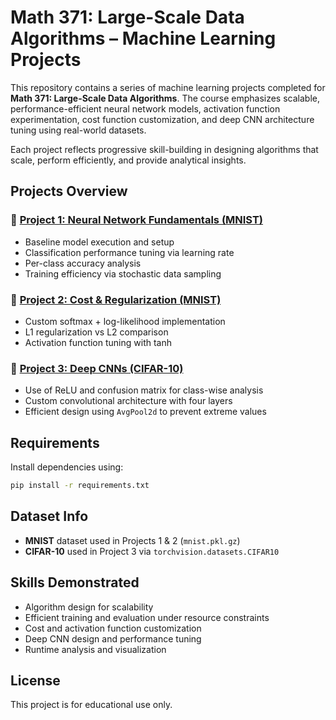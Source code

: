 # Math 371: Large-Scale Data Algorithms – Machine Learning Projects

This repository contains a series of machine learning projects completed for **Math 371: Large-Scale Data Algorithms**. The course emphasizes scalable, performance-efficient neural network models, activation function experimentation, cost function customization, and deep CNN architecture tuning using real-world datasets.

Each project reflects progressive skill-building in designing algorithms that scale, perform efficiently, and provide analytical insights.

## Projects Overview

### 🔹 [Project 1: Neural Network Fundamentals (MNIST)](./project1/)
- Baseline model execution and setup
- Classification performance tuning via learning rate
- Per-class accuracy analysis
- Training efficiency via stochastic data sampling

### 🔹 [Project 2: Cost & Regularization (MNIST)](./project2/)
- Custom softmax + log-likelihood implementation
- L1 regularization vs L2 comparison
- Activation function tuning with tanh

### 🔹 [Project 3: Deep CNNs (CIFAR-10)](./project3/)
- Use of ReLU and confusion matrix for class-wise analysis
- Custom convolutional architecture with four layers
- Efficient design using `AvgPool2d` to prevent extreme values

## Requirements

Install dependencies using:

```bash
pip install -r requirements.txt
```

## Dataset Info

- **MNIST** dataset used in Projects 1 & 2 (`mnist.pkl.gz`)
- **CIFAR-10** used in Project 3 via `torchvision.datasets.CIFAR10`

## Skills Demonstrated

- Algorithm design for scalability
- Efficient training and evaluation under resource constraints
- Cost and activation function customization
- Deep CNN design and performance tuning
- Runtime analysis and visualization

## License

This project is for educational use only.

